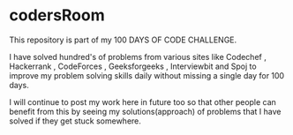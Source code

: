 # codersRoom

This repository is part of my 100 DAYS OF CODE CHALLENGE.

I have solved hundred's of problems from various sites like Codechef , Hackerrank , CodeForces , Geeksforgeeks , Interviewbit and Spoj
to improve my problem solving skills daily without missing a single day for 100 days.

I will continue to post my work here in future too so that other people can benefit from this by seeing my solutions(approach) of problems 
that I have solved if they get stuck somewhere.

